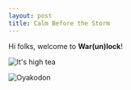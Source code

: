 ```yaml
---
layout: post
title: Calm Before the Storm
---
```


Hi folks, welcome to **War(un)lock**!

![It's high tea](/images/blog4-high_tea.HEIC)

![Oyakodon](/images/blog4-oyakodon.jpeg)
